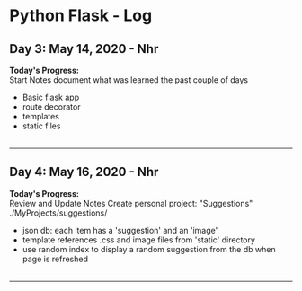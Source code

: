 <!-- 
## Day N: May N, 2020 - Nhr
**Today's Progress:**  
**Thoughts:**  
**Link to work:**  
<br><br>

---
-->

# Python Flask - Log

## Day 3: May 14, 2020 - Nhr
**Today's Progress:**  
Start Notes document what was learned the past couple of days
- Basic flask app
- route decorator
- templates
- static files
<br><br>

---
## Day 4: May 16, 2020 - Nhr
**Today's Progress:**  
Review and Update Notes
Create personal project: "Suggestions"  
./MyProjects/suggestions/
- json db: each item has a 'suggestion' and an 'image'
- template references .css and image files from 'static' directory
- use random index to display a random suggestion from the db when page is refreshed
<br><br>

---
